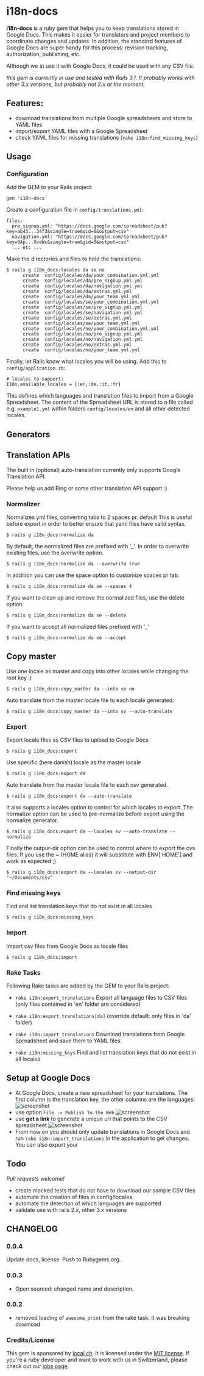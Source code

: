 
# i18n-docs

**i18n-docs** is a ruby gem that helps you to keep translations stored in Google Docs. This makes it easier for translators and project members to coordinate changes and updates. In addition, the standard features of Google Docs are super handy for this process: revision tracking, authorization, publishing, etc. 

Although we at use it with Google Docs, it could be used with any CSV file.

*this gem is currently in use and tested with Rails 3.1. It probably works with other 3.x versions, but probably not 2.x at the moment.*

## Features: 

* download translations from multiple Google spreadsheets and store to YAML files
* import/export YAML files with a Google Spreadsheet
* check YAML files for missing translations (`rake i18n:find_missing_keys`)

## Usage

### Configuration

Add the GEM to your Rails project:

    gem 'i18n-docs'

Create a configuration file in `config/translations.yml`:

    files:
      pre_signup.yml: "https://docs.google.com/spreadsheet/pub?key=ab43...34f3&single=true&gid=0&output=csv"
      navigation.yml: "https://docs.google.com/spreadsheet/pub?key=0Ap...XveWc&single=true&gid=0&output=csv"
      ... etc ...

Make the directories and files to hold the translations:

```
$ rails g i18n_docs:locales da se no
      create  config/locales/da/your_combination.yml.yml
      create  config/locales/da/pre_signup.yml.yml
      create  config/locales/da/navigation.yml.yml
      create  config/locales/da/extras.yml.yml
      create  config/locales/da/your_team.yml.yml
      create  config/locales/se/your_combination.yml.yml
      create  config/locales/se/pre_signup.yml.yml
      create  config/locales/se/navigation.yml.yml
      create  config/locales/se/extras.yml.yml
      create  config/locales/se/your_team.yml.yml
      create  config/locales/no/your_combination.yml.yml
      create  config/locales/no/pre_signup.yml.yml
      create  config/locales/no/navigation.yml.yml
      create  config/locales/no/extras.yml.yml
      create  config/locales/no/your_team.yml.yml
```
      
Finally, let Rails know what locales you will be using. Add this to `config/application.rb`:

    # locales to support:
    I18n.available_locales = [:en,:de,:it,:fr]

This defines which languages and translation files to import from a Google Spreadsheet. The content of the Spreadsheet URL is stored to a file called e.g. `example1.yml` within folders `config/locales/en` and all other detected locales.

## Generators

## Translation APIs

The built in (optional) auto-translation currently only supports Google Translation API.

Please help us add Bing or some other translation API support :)

### Normalizer

Normalizes yml files, converting tabs to 2 spaces pr. default
This is useful before export in order to better ensure that yaml files have valid syntax.

`$ rails g i18n_docs:normalize da`

By default, the normalized files are prefixed with '_'. In order to overwrite existing files, use the overwrite option.

`$ rails g i18n_docs:normalize da --overwrite true`

In addition you can use the space option to customize spaces pr tab.

`$ rails g i18n_docs:normalize da se --spaces 4`

If you want to clean up and remove the normalized files, use the delete option

`$ rails g i18n_docs:normalize da se --delete`

If you want to accept all normalized files prefixed with '_'

`$ rails g i18n_docs:normalize da se --accept`

## Copy master

Use one locale as master and copy into other locales while changing the root key :) 

`$ rails g i18n_docs:copy_master da --into se no`

Auto translate from the master locale file to each locale generated. 

`$ rails g i18n_docs:copy_master da --into sv --auto-translate`

### Export

Export locale files as CSV files to upload to Google Docs

`$ rails g i18n_docs:export`

Use specific (here danish) locale as the master locale

`$ rails g i18n_docs:export da`

Auto translate from the master locale file to each csv generated. 

`$ rails g i18n_docs:export da --auto-translate`

It also supports a locales option to control for which locales to export.
The normalize option can be used to pre-normalize before export using the normalize generator.

`$ rails g i18n_docs:export da --locales sv --auto-translate --normalize`

Finally the outpur-dir option can be used to control where to export the cvs files. If you use the ~ (HOME alias) it will substitute with ENV['HOME'] and work as expected ;)

`$ rails g i18n_docs:export da --locales sv --output-dir "~/Documents/csv"`

### Find missing keys

Find and list translation keys that do not exist in all locales

`$ rails g i18n_docs:missing_keys`

### Import

Import csv files from Google Docs as locale files

`$ rails g i18n_docs:import`

### Rake Tasks

Following Rake tasks are added by the GEM to your Rails project:

* `rake i18n:export_translations`
  Export all language files to CSV files (only files contained in 'en' folder are considered)
* `rake i18n:export_translations[da]` (override default: only files in 'da' folder)

* `rake i18n:import_translations`
  Download translations from Google Spreadsheet and save them to YAML files.
* `rake i18n:missing_keys`
  Find and list translation keys that do not exist in all locales


## Setup at Google Docs

* At Google Docs, create a new spreadsheet for your translations. The first column is the translation key, the other columns are the languages:
![screenshot](http://dl.dropbox.com/u/385855/Screenshots/bamr.png)
* use option `File -> Publish To the Web` 
![screenshot](http://dl.dropbox.com/u/385855/Screenshots/2-lp.png)
* use **get a link** to generate a unique url that points to the CSV spreadsheet
![screenshot](http://dl.dropbox.com/u/385855/Screenshots/oom_.png)
* From now on you should only update translations in Google Docs and run `rake i18n:import_translations` in the application to get changes. You can also export your 

## Todo

*Pull requests welcome!*

* create mocked tests that do not have to download our sample CSV files
* automate the creation of files in config/locales
* automate the detection of which languages are supported
* validate use with rails 2.x, other 3.x versions

## CHANGELOG

### 0.0.4

Update docs, license. Push to Rubygems.org.

### 0.0.3

* Open sourced: changed name and description.

### 0.0.2

* removed loading of `awesome_print` from the rake task. It was breaking
  download

### Credits/License

This gem is sponsored by [local.ch](http://www.local.ch/). It is licensed under the [MIT license](http://en.wikipedia.org/wiki/MIT_License). If you're a ruby developer and want to work with us in Switzerland, please check out our [jobs page](http://local-ch.github.com/).

